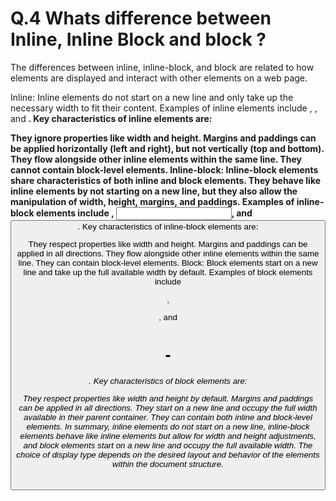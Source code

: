 # Q.4 Whats difference between Inline, Inline Block and block ?

The differences between inline, inline-block, and block are related to how elements are displayed and interact with other elements on a web page.

Inline: Inline elements do not start on a new line and only take up the necessary width to fit their content. Examples of inline elements include <span>, <a>, and <strong>. Key characteristics of inline elements are:

They ignore properties like width and height.
Margins and paddings can be applied horizontally (left and right), but not vertically (top and bottom).
They flow alongside other inline elements within the same line.
They cannot contain block-level elements.
Inline-block: Inline-block elements share characteristics of both inline and block elements. They behave like inline elements by not starting on a new line, but they also allow the manipulation of width, height, margins, and paddings. Examples of inline-block elements include <img>, <input>, and <button>. Key characteristics of inline-block elements are:

They respect properties like width and height.
Margins and paddings can be applied in all directions.
They flow alongside other inline elements within the same line.
They can contain block-level elements.
Block: Block elements start on a new line and take up the full available width by default. Examples of block elements include <div>, <p>, and <h1>-<h6>. Key characteristics of block elements are:

They respect properties like width and height by default.
Margins and paddings can be applied in all directions.
They start on a new line and occupy the full width available in their parent container.
They can contain both inline and block-level elements.
In summary, inline elements do not start on a new line, inline-block elements behave like inline elements but allow for width and height adjustments, and block elements start on a new line and occupy the full available width. The choice of display type depends on the desired layout and behavior of the elements within the document structure.
